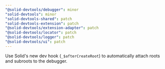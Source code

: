 ```yaml
---
"@solid-devtools/debugger": minor
"solid-devtools": minor
"solid-devtools-shared": patch
"solid-devtools-extension": patch
"@solid-devtools/extension-adapter": patch
"@solid-devtools/locator": patch
"@solid-devtools/logger": patch
"@solid-devtools/ui": patch
---
```


Use Solid's new dev hook (`_$afterCreateRoot`) to automatically attach roots and subroots to the debugger.
